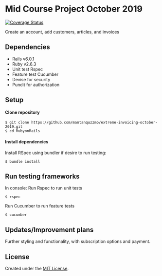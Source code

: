 # Mid Course Project October 2019

[![Coverage Status](https://coveralls.io/repos/github/CraftAcademy/extreme-invoicing-october-2019/badge.svg?branch=development)](https://coveralls.io/github/CraftAcademy/extreme-invoicing-october-2019?branch=development)

Create an account, add customers, articles, and invoices 

## Dependencies
- Rails v6.0.1
- Ruby v2.6.3
- Unit test Rspec
- Feature test Cucumber
- Devise for security 
- Pundit for authorization

## Setup
#### Clone repository
```
$ git clone https://github.com/mantanquzzmo/extreme-invoicing-october-2019.git
$ cd RubyonRails
```

#### Install dependencies
Install RSpec using bundler if desire to run testing:
```
$ bundle install
```

## Run testing frameworks
In console:
Run Rspec to run unit tests
```
$ rspec
```
Run Cucumber to run feature tests
```
$ cucumber
```

## Updates/Improvement plans
Further styling and functionality, with subscription options and payment.

## License
Created under the <a href="https://en.wikipedia.org/wiki/MIT_License">MIT License</a>.
